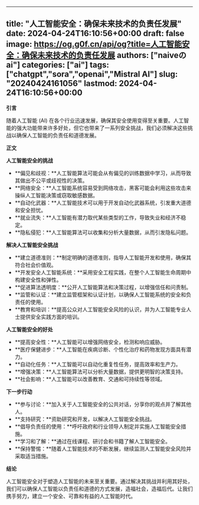 
---
title: "人工智能安全：确保未来技术的负责任发展"
date: 2024-04-24T16:10:56+00:00
draft: false
image: https://og.g0f.cn/api/og?title=人工智能安全：确保未来技术的负责任发展
authors: ["naiveのai"]
categories: ["ai"]
tags: ["chatgpt","sora","openai","Mistral AI"]
slug: "20240424161056"
lastmod: 2024-04-24T16:10:56+00:00
---
**引言**

随着人工智能 (AI) 在各个行业迅速发展，确保其安全使用变得至关重要。人工智能的强大功能带来许多好处，但它也带来了一系列安全挑战，我们必须解决这些挑战以确保人工智能的负责任和道德发展。

**正文**

**人工智能安全的挑战**

* **偏见和歧视：**人工智能算法可能会从有偏见的训练数据中学习，从而导致其做出不公平或歧视性的决策。
* **网络安全：**人工智能系统容易受到网络攻击，黑客可能会利用这些攻击来操纵人工智能决策或窃取敏感数据。
* **自动化武器：**人工智能技术可以用于开发自动化武器系统，引发重大道德和安全担忧。
* **就业流失：**人工智能有潜力取代某些类型的工作，导致失业和经济不稳定。
* **隐私侵犯：**人工智能算法可以收集和分析大量数据，从而引发隐私问题。

**解决人工智能安全挑战**

* **建立道德准则：**制定明确的道德准则，指导人工智能开发和使用，确保其符合社会价值观。
* **开发安全人工智能系统：**采用安全工程实践，在整个人工智能生命周期中构建安全性和弹性。
* **促进算法透明度：**公开人工智能算法和决策过程，以增强信任和问责制。
* **监管和认证：**建立监管框架和认证计划，以确保人工智能系统的安全和负责任的使用。
* **教育和培训：**提高公众对人工智能安全风险的认识，并为人工智能专业人士提供安全实践方面的培训。

**人工智能安全的好处**

* **提高安全性：**人工智能可以增强网络安全，检测和响应威胁。
* **医疗保健进步：**人工智能在疾病诊断、个性化治疗和药物发现方面具有潜力。
* **自动化任务：**人工智能可以自动化重复性任务，提高效率和生产力。
* **增强决策：**人工智能算法可以分析大量数据，提供更明智的决策支持。
* **社会影响：**人工智能可以改善教育、交通和可持续性等领域。

**下一步行动**

* **参与讨论：**加入关于人工智能安全的公共对话，分享你的观点并了解其他人。
* **支持研究：**资助研究和开发，以解决人工智能安全挑战。
* **倡导负责任的使用：**呼吁政府和行业领导人制定并实施人工智能安全措施。
* **学习和了解：**通过在线课程、研讨会和书籍了解人工智能安全。
* **保持警惕：**随着人工智能技术的不断发展，继续监测人工智能安全风险并采取适当措施。

**结论**

人工智能安全对于塑造人工智能的未来至关重要。通过解决其挑战并利用其好处，我们可以确保人工智能以负责任和道德的方式发展，造福社会，造福后代。让我们携手努力，建立一个安全、可靠和有益的人工智能时代。